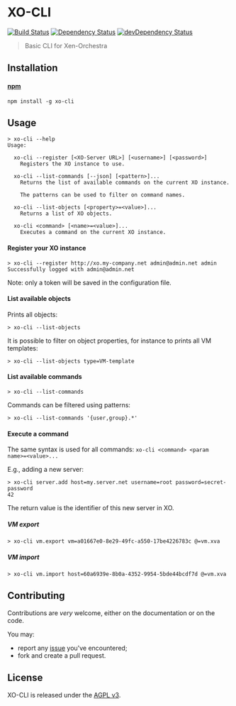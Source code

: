 # XO-CLI
[![Build Status](https://img.shields.io/travis/vatesfr/xo-cli/master.svg)](http://travis-ci.org/vatesfr/xo-cli)
[![Dependency Status](https://david-dm.org/vatesfr/xo-cli/status.svg?theme=shields.io)](https://david-dm.org/vatesfr/xo-cli)
[![devDependency Status](https://david-dm.org/vatesfr/xo-cli/dev-status.svg?theme=shields.io)](https://david-dm.org/vatesfr/xo-cli#info=devDependencies)

> Basic CLI for Xen-Orchestra

## Installation

#### [npm](https://npmjs.org/package/xo-cli)

```
npm install -g xo-cli
```

## Usage

```
> xo-cli --help
Usage:

  xo-cli --register [<XO-Server URL>] [<username>] [<password>]
    Registers the XO instance to use.

  xo-cli --list-commands [--json] [<pattern>]...
    Returns the list of available commands on the current XO instance.

    The patterns can be used to filter on command names.

  xo-cli --list-objects [<property>=<value>]...
    Returns a list of XO objects.

  xo-cli <command> [<name>=<value>]...
    Executes a command on the current XO instance.
```

#### Register your XO instance

```
> xo-cli --register http://xo.my-company.net admin@admin.net admin
Successfully logged with admin@admin.net
```

Note: only a token will be saved in the configuration file.

#### List available objects

Prints all objects:

```
> xo-cli --list-objects
```

It is possible to filter on object properties, for instance to prints
all VM templates:

```
> xo-cli --list-objects type=VM-template
```

#### List available commands

```
> xo-cli --list-commands
```

Commands can be filtered using patterns:

```
> xo-cli --list-commands '{user,group}.*'
```

#### Execute a command

The same syntax is used for all commands: `xo-cli <command> <param
name>=<value>...`

E.g., adding a new server:

```
> xo-cli server.add host=my.server.net username=root password=secret-password
42
```

The return value is the identifier of this new server in XO.

##### VM export

```
> xo-cli vm.export vm=a01667e0-8e29-49fc-a550-17be4226783c @=vm.xva
```

##### VM import

 ```
> xo-cli vm.import host=60a6939e-8b0a-4352-9954-5bde44bcdf7d @=vm.xva
```

## Contributing

Contributions are *very* welcome, either on the documentation or on
the code.

You may:

- report any [issue](https://github.com/vatesfr/xo-cli/issues)
  you've encountered;
- fork and create a pull request.

## License

XO-CLI is released under the [AGPL
v3](http://www.gnu.org/licenses/agpl-3.0-standalone.html).
